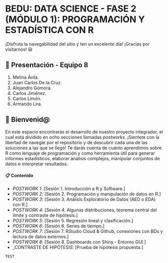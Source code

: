 # BEDU: DATA SCIENCE - FASE 2 (MÓDULO 1): PROGRAMACIÓN Y ESTADÍSTICA CON R
¡Disfruta la navegabilidad del sitio y ten un excelente día! ¡Gracias por visitarnos! 😃

## 🙋 Presentación - Equipo 8
1. Melina Ávila.
2. Juan Carlos De la Cruz.
3. Alejandro Gómora.
4. Carlos Jiménez.
5. Carlos Limón.
6. Armando Lira.

## 👋 Bienvenid@
En este espacio encontrarás el desarrollo de nuestro proyecto integrador, el cual está dividido en ocho secciones llamadas _postworks_. ¡Sientete con la libertad de navegar por el repositorio y de descubrir cada una de las soluciones a las que se llegó!
Te darás cuenta de cuánto aprendimos sobre R como lenguaje de programación y como herramienta útil para generar informes estadísticos, elaborar análisis complejos, manipular conjuntos de datos e interpretar resultados.

#### 📋 Contenido
- _POSTWORK 1_: [Sesión 1. Introducción a R y Software.]
- _POSTWORK 2_: [Sesión 2. Programación y manipulación de datos en R.]
- _POSTWORK 3_: [Sesión 3. Análisis Exploratorio de Datos (AED o EDA) con R.]
- _POSTWORK 4_: [Sesión 4. Algunas distribuciones, teorema central del límite y contraste de hipótesis.]
- _POSTWORK 5_: [Sesión 5. Regresión lineal y clasificación.]
- _POSTWORK 6_: [Sesión 6. Series de tiempo.]
- _POSTWORK 7_: [Sesión 7. RStudio Cloud & Github, conexiones con BDs y lectura de datos externos.]
- _POSTWORK 8_: [Sesión 8. Dashboards con Shiny - Entorno GUI.]
- _CONTRASTE DE HIPÓTESIS: [Prueba de hipótesis propuesta.]

```
TEST
```

